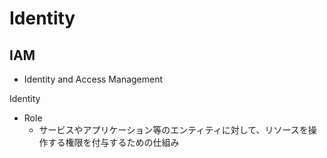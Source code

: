 # Identity

## IAM

- Identity and Access Management

Identity

- Role
  - サービスやアプリケーション等のエンティティに対して、リソースを操作する権限を付与するための仕組み